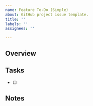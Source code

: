 ```yaml
---
name: Feature To-Do (Simple)
about: GitHub project issue template.
title: ''
labels: ''
assignees: ''

---
```


## Overview
<!--- A brief description of the feature -->


## Tasks
<!--- List of tasks that must be completed to implement the feature -->
 - [ ] 

## Notes
<!--- Additional notes -->
